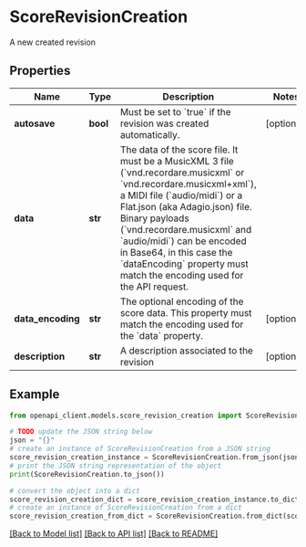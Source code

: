 # ScoreRevisionCreation

A new created revision

## Properties

Name | Type | Description | Notes
------------ | ------------- | ------------- | -------------
**autosave** | **bool** | Must be set to &#x60;true&#x60; if the revision was created automatically.  | [optional] 
**data** | **str** | The data of the score file. It must be a MusicXML 3 file (&#x60;vnd.recordare.musicxml&#x60; or &#x60;vnd.recordare.musicxml+xml&#x60;), a MIDI file (&#x60;audio/midi&#x60;) or a Flat.json (aka Adagio.json) file. Binary payloads (&#x60;vnd.recordare.musicxml&#x60; and &#x60;audio/midi&#x60;) can be encoded in Base64, in this case the &#x60;dataEncoding&#x60; property must match the encoding used for the API request.  | 
**data_encoding** | **str** | The optional encoding of the score data. This property must match the encoding used for the &#x60;data&#x60; property. | [optional] 
**description** | **str** | A description associated to the revision | [optional] 

## Example

```python
from openapi_client.models.score_revision_creation import ScoreRevisionCreation

# TODO update the JSON string below
json = "{}"
# create an instance of ScoreRevisionCreation from a JSON string
score_revision_creation_instance = ScoreRevisionCreation.from_json(json)
# print the JSON string representation of the object
print(ScoreRevisionCreation.to_json())

# convert the object into a dict
score_revision_creation_dict = score_revision_creation_instance.to_dict()
# create an instance of ScoreRevisionCreation from a dict
score_revision_creation_from_dict = ScoreRevisionCreation.from_dict(score_revision_creation_dict)
```
[[Back to Model list]](../README.md#documentation-for-models) [[Back to API list]](../README.md#documentation-for-api-endpoints) [[Back to README]](../README.md)


